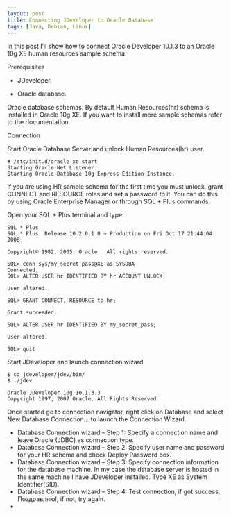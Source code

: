 ```yaml
---
layout: post
title: Connecting JDeveloper to Oracle Database
tags: [Java, Debian, Linux]
---
```


In this post I’ll show how to connect Oracle Developer 10.1.3 to an Oracle 10g XE human resources sample schema.

Prerequisites

- JDeveloper.

- Oracle database.

Oracle database schemas. By default Human Resources(hr) schema is installed in Oracle 10g XE. If you want to install more sample schemas refer to the documentation.

Connection

Start Oracle Database Server and unlock Human Resources(hr) user.

```
# /etc/init.d/oracle-xe start
Starting Oracle Net Listener.
Starting Oracle Database 10g Express Edition Instance.
```

If you are using HR sample schema for the first time you must unlock, grant CONNECT and RESOURCE roles and set a password to it. You can do this by using Oracle Enterprise Manager or through SQL * Plus commands.

Open your SQL * Plus terminal and type:

```
SQL * Plus
SQL * Plus: Release 10.2.0.1.0 – Production on Fri Oct 17 21:44:04 2008

Copyright© 1982, 2005, Oracle.  All rights reserved.

SQL> conn sys/my_secret_pass@XE as SYSDBA
Connected.
SQL> ALTER USER hr IDENTIFIED BY hr ACCOUNT UNLOCK;

User altered.

SQL> GRANT CONNECT, RESOURCE to hr;

Grant succeeded.

SQL> ALTER USER hr IDENTIFIED BY my_secret_pass;

User altered.

SQL> quit
```

Start JDeveloper and launch connection wizard.

```
$ cd jdeveloper/jdev/bin/
$ ./jdev

Oracle JDeveloper 10g 10.1.3.3
Copyright 1997, 2007 Oracle. All Rights Reserved
```

Once started go to connection navigator, right click on Database and select New Database Connection… to launch the Connection Wizard.

- Database Connection wizard – Step 1: Specify a connection name and leave Oracle (JDBC) as connection type.
- Database Connection wizard – Step 2: Specify user name and password for your HR schema and check Deploy Password box.
- Database Connection wizard – Step 3: Specify connection information for the database machine. In my case the database server is hosted in the same machine I have JDeveloper installed. Type XE as System Identifier(SID).
- Database Connection wizard – Step 4: Test connection, if got success, Поздравляю!, if not, try again.
- 
